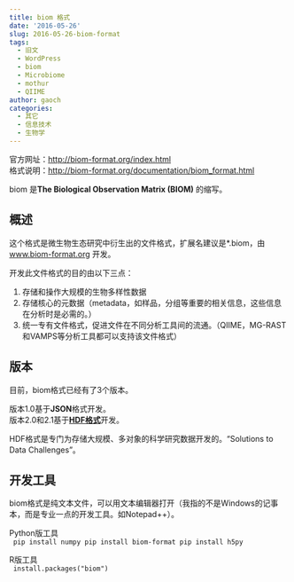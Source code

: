 ```yaml
---
title: biom 格式
date: '2016-05-26'
slug: 2016-05-26-biom-format
tags:
  - 旧文
  - WordPress
  - biom
  - Microbiome
  - mothur
  - QIIME
author: gaoch
categories:
  - 其它
  - 信息技术
  - 生物学
---
```



官方网址：<http://biom-format.org/index.html>  
格式说明：<http://biom-format.org/documentation/biom_format.html>

biom 是**The Biological Observation Matrix (BIOM)** 的缩写。

## 概述

这个格式是微生物生态研究中衍生出的文件格式，扩展名建议是\*.biom，由
www.biom-format.org 开发。

开发此文件格式的目的由以下三点：

1.  存储和操作大规模的生物多样性数据
2.  存储核心的元数据（metadata，如样品，分组等重要的相关信息，这些信息在分析时是必需的。）
3.  统一专有文件格式，促进文件在不同分析工具间的流通。（QIIME，MG-RAST和VAMPS等分析工具都可以支持该文件格式）

## 版本

目前，biom格式已经有了3个版本。

版本1.0基于**JSON**格式开发。  
版本2.0和2.1基于[**HDF格式**](http://www.nsmc.cma.gov.cn/NSMC_EN/CMACast/docs/HDF5.0_chinese.pdf)开发。

HDF格式是专门为存储大规模、多对象的科学研究数据开发的。“Solutions to
Data Challenges”。

## 开发工具

biom格式是纯文本文件，可以用文本编辑器打开（我指的不是Windows的记事本，而是专业一点的开发工具。如Notepad++）。

Python版工具  
` pip install numpy pip install biom-format pip install h5py`

R版工具  
` install.packages("biom")`
